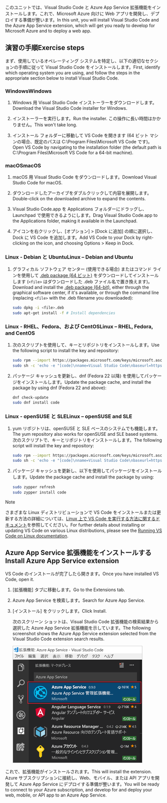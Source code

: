 <span data-ttu-id="ffcee-101">このユニットでは、Visual Studio Code と Azure App Service 拡張機能をインストールします。これで、Microsoft Azure 向けに Web アプリを開発し、デプロイする準備が整います。</span><span class="sxs-lookup"><span data-stu-id="ffcee-101">In this unit, you will install Visual Studio Code and the Azure App Service extension, which will get you ready to develop for Microsoft Azure and to deploy a web app.</span></span>

## <a name="exercise-steps"></a><span data-ttu-id="ffcee-102">演習の手順</span><span class="sxs-lookup"><span data-stu-id="ffcee-102">Exercise steps</span></span>

<span data-ttu-id="ffcee-103">まず、使用しているオペレーティング システムを特定し、以下の適切なセクションの手順に従って Visual Studio Code をインストールします。</span><span class="sxs-lookup"><span data-stu-id="ffcee-103">First, identify which operating system you are using, and follow the steps in the appropriate section below to install Visual Studio Code.</span></span>

### <a name="windows"></a><span data-ttu-id="ffcee-104">Windows</span><span class="sxs-lookup"><span data-stu-id="ffcee-104">Windows</span></span>

1. <span data-ttu-id="ffcee-105">Windows 用 Visual Studio Code インストーラーをダウンロードします。</span><span class="sxs-lookup"><span data-stu-id="ffcee-105">Download the Visual Studio Code installer for Windows.</span></span>

1. <span data-ttu-id="ffcee-106">インストーラーを実行します。</span><span class="sxs-lookup"><span data-stu-id="ffcee-106">Run the installer.</span></span> <span data-ttu-id="ffcee-107">この操作に長い時間はかかりません。</span><span class="sxs-lookup"><span data-stu-id="ffcee-107">This won't take long.</span></span>

1. <span data-ttu-id="ffcee-108">インストール フォルダーに移動して VS Code を開きます (64 ビット マシンの場合、既定のパスは C:\Program Files\Microsoft VS Code です)。</span><span class="sxs-lookup"><span data-stu-id="ffcee-108">Open VS Code by navigating to the installation folder (the default path is C:\Program Files\Microsoft VS Code for a 64-bit machine).</span></span>

### <a name="macos"></a><span data-ttu-id="ffcee-109">macOS</span><span class="sxs-lookup"><span data-stu-id="ffcee-109">macOS</span></span>

1. <span data-ttu-id="ffcee-110">macOS 用 Visual Studio Code をダウンロードします。</span><span class="sxs-lookup"><span data-stu-id="ffcee-110">Download Visual Studio Code for macOS.</span></span>

1. <span data-ttu-id="ffcee-111">ダウンロードしたアーカイブをダブルクリックして内容を展開します。</span><span class="sxs-lookup"><span data-stu-id="ffcee-111">Double-click on the downloaded archive to expand the contents.</span></span>

1. <span data-ttu-id="ffcee-112">Visual Studio Code.app を Applications フォルダーにドラッグし、Launchpad で使用できるようにします。</span><span class="sxs-lookup"><span data-stu-id="ffcee-112">Drag Visual Studio Code.app to the Applications folder, making it available in the Launchpad.</span></span>

1. <span data-ttu-id="ffcee-113">アイコンを右クリックし、[オプション] > [Dock に追加] の順に選択し、Dock に VS Code を追加します。</span><span class="sxs-lookup"><span data-stu-id="ffcee-113">Add VS Code to your Dock by right-clicking on the icon, and choosing Options > Keep in Dock.</span></span>

### <a name="linux--debian-and-ubuntu"></a><span data-ttu-id="ffcee-114">Linux - Debian と Ubuntu</span><span class="sxs-lookup"><span data-stu-id="ffcee-114">Linux – Debian and Ubuntu</span></span>

1. <span data-ttu-id="ffcee-115">グラフィカル ソフトウェア センター (使用できる場合) またはコマンド ラインを使用して [.deb package (64 ビット)](https://go.microsoft.com/fwlink/?LinkID=760868) をダウンロードしてインストールします (`<file>` はダウンロードした .deb ファイル名で置き換えます)。</span><span class="sxs-lookup"><span data-stu-id="ffcee-115">Download and install the [.deb package (64-bit)](https://go.microsoft.com/fwlink/?LinkID=760868), either through the graphical software center, if it's available, or through the command line (replacing `<file>` with the .deb filename you downloaded):</span></span>

    ```bash
    sudo dpkg -i <file>.deb
    sudo apt-get install -f # Install dependencies
    ```

### <a name="linux--rhel-fedora-and-centos"></a><span data-ttu-id="ffcee-116">Linux - RHEL、Fedora、および CentOS</span><span class="sxs-lookup"><span data-stu-id="ffcee-116">Linux – RHEL, Fedora, and CentOS</span></span>

1. <span data-ttu-id="ffcee-117">次のスクリプトを使用して、キーとリポジトリをインストールします。</span><span class="sxs-lookup"><span data-stu-id="ffcee-117">Use the following script to install the key and repository:</span></span>

    ```bash
    sudo rpm --import https://packages.microsoft.com/keys/microsoft.asc
    sudo sh -c 'echo -e "[code]\nname=Visual Studio Code\nbaseurl=https://packages.microsoft.com/yumrepos/vscode\nenabled=1\ngpgcheck=1\ngpgkey=https://packages.microsoft.com/keys/microsoft.asc" > /etc/yum.repos.d/vscode.repo'
    ```

1. <span data-ttu-id="ffcee-118">パッケージ キャッシュを更新し、dnf (Fedora 22 以降) を使用してパッケージをインストールします。</span><span class="sxs-lookup"><span data-stu-id="ffcee-118">Update the package cache, and install the package by using dnf (Fedora 22 and above):</span></span>

    ```bash
    dnf check-update
    sudo dnf install code
    ```

### <a name="linux--opensuse-and-sle"></a><span data-ttu-id="ffcee-119">Linux - openSUSE と SLE</span><span class="sxs-lookup"><span data-stu-id="ffcee-119">Linux – openSUSE and SLE</span></span>

1. <span data-ttu-id="ffcee-120">yum リポジトリは、openSUSE と SLE ベースのシステムでも機能します。</span><span class="sxs-lookup"><span data-stu-id="ffcee-120">The yum repository also works for openSUSE and SLE based systems.</span></span> <span data-ttu-id="ffcee-121">次のスクリプトで、キーとリポジトリをインストールします。</span><span class="sxs-lookup"><span data-stu-id="ffcee-121">The following script will install the key and repository:</span></span>

    ```bash
    sudo rpm --import https://packages.microsoft.com/keys/microsoft.asc
    sudo sh -c 'echo -e "[code]\nname=Visual Studio Code\nbaseurl=https://packages.microsoft.com/yumrepos/vscode\nenabled=1\ntype=rpm-md\ngpgcheck=1\ngpgkey=https://packages.microsoft.com/keys/microsoft.asc" > /etc/zypp/repos.d/vscode.repo'
    ```

1. <span data-ttu-id="ffcee-122">パッケージ キャッシュを更新し、以下を使用してパッケージをインストールします。</span><span class="sxs-lookup"><span data-stu-id="ffcee-122">Update the package cache and install the package by using:</span></span>

    ```bash
    sudo zypper refresh
    sudo zypper install code
    ```

> [!NOTE]
> <span data-ttu-id="ffcee-123">さまざまな Linux ディストリビューションで VS Code をインストールまたは更新する方法の詳細については、[Linux 上で VS Code を実行する方法に関するドキュメント](https://code.visualstudio.com/docs/setup/linux)を参照してください。</span><span class="sxs-lookup"><span data-stu-id="ffcee-123">For further details about installing or updating VS Code on various Linux distributions, please see the [Running VS Code on Linux documentation](https://code.visualstudio.com/docs/setup/linux).</span></span>

## <a name="install-azure-app-service-extension"></a><span data-ttu-id="ffcee-124">Azure App Service 拡張機能をインストールする</span><span class="sxs-lookup"><span data-stu-id="ffcee-124">Install Azure App Service extension</span></span>

<span data-ttu-id="ffcee-125">VS Code のインストールが完了したら開きます。</span><span class="sxs-lookup"><span data-stu-id="ffcee-125">Once you have installed VS Code, open it.</span></span>

1. <span data-ttu-id="ffcee-126">[拡張機能] タブに移動します。</span><span class="sxs-lookup"><span data-stu-id="ffcee-126">Go to the Extensions tab.</span></span>

1. <span data-ttu-id="ffcee-127">Azure App Service を検索します。</span><span class="sxs-lookup"><span data-stu-id="ffcee-127">Search for Azure App Service.</span></span>

1. <span data-ttu-id="ffcee-128">[インストール] をクリックします。</span><span class="sxs-lookup"><span data-stu-id="ffcee-128">Click Install.</span></span>

    <span data-ttu-id="ffcee-129">次のスクリーン ショットは、Visual Studio Code 拡張機能の検索結果から選択した Azure App Service 拡張機能を示しています。</span><span class="sxs-lookup"><span data-stu-id="ffcee-129">The following screenshot shows the Azure App Service extension selected from the Visual Studio Code extension search results.</span></span>

    ![[拡張機能] タブが表示され、検索結果で Azure App Service 拡張機能が強調表示されている VS Code のスクリーンショット。](../media/3-install-azure-extension.png)

<span data-ttu-id="ffcee-131">これで、拡張機能がインストールされます。</span><span class="sxs-lookup"><span data-stu-id="ffcee-131">This will install the extension.</span></span> <span data-ttu-id="ffcee-132">Azure サブスクリプションに接続し、Web、モバイル、または API アプリを開発して Azure App Service にデプロイする準備が整います。</span><span class="sxs-lookup"><span data-stu-id="ffcee-132">You will be ready to connect to your Azure subscription, and develop for and deploy your web, mobile, or API app to an Azure App Service.</span></span>
